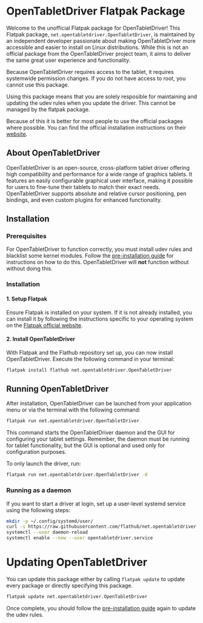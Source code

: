 # OpenTabletDriver Flatpak Package

Welcome to the unofficial Flatpak package for OpenTabletDriver! This Flatpak package, `net.opentabletdriver.OpenTabletDriver`, is maintained by an independent developer passionate about making OpenTabletDriver more accessible and easier to install on Linux distributions. While this is not an official package from the OpenTabletDriver project team, it aims to deliver the same great user experience and functionality.

Because OpenTabletDriver requires access to the tablet, it requires systemwide permission changes. If you do not have access to root, you cannot use this package.

Using this package means that you are solely resposible for maintaining and updating the udev rules when you update the driver. This cannot be managed by the flatpak package.

Because of this it is better for most people to use the official packages where possible. You can find the official installation instructions on their [website](https://opentabletdriver.net).

## About OpenTabletDriver

OpenTabletDriver is an open-source, cross-platform tablet driver offering high compatibility and performance for a wide range of graphics tablets. It features an easily configurable graphical user interface, making it possible for users to fine-tune their tablets to match their exact needs. OpenTabletDriver supports absolute and relative cursor positioning, pen bindings, and even custom plugins for enhanced functionality.

## Installation

### Prerequisites

For OpenTabletDriver to function correctly, you must install udev rules and blacklist some kernel modules. Follow the [pre-installation guide](docs/Pre-installation.md) for instructions on how to do this. OpenTabletDriver will **not** function without without doing this.

### Installation

#### 1. Setup Flatpak

Ensure Flatpak is installed on your system. If it is not already installed, you can install it by following the instructions specific to your operating system on the [Flatpak official website](https://flatpak.org/setup/).

#### 2. Install OpenTabletDriver

With Flatpak and the Flathub repository set up, you can now install OpenTabletDriver. Execute the following command in your terminal:

```bash
flatpak install flathub net.opentabletdriver.OpenTabletDriver
```

## Running OpenTabletDriver

After installation, OpenTabletDriver can be launched from your application menu or via the terminal with the following command:

```bash
flatpak run net.opentabletdriver.OpenTabletDriver
```

This command starts the OpenTabletDriver daemon and the GUI for configuring your tablet settings. Remember, the daemon must be running for tablet functionality, but the GUI is optional and used only for configuration purposes.

To only launch the driver, run:
```bash
flatpak run net.opentabletdriver.OpenTabletDriver -d
```

### Running as a daemon

If you want to start a driver at login, set up a user-level systemd service using the following steps:
```bash
mkdir -p ~/.config/systemd/user/
curl -s https://raw.githubusercontent.com/flathub/net.opentabletdriver.OpenTabletDriver/refs/heads/master/scripts/opentabletdriver.service > ~/.config/systemd/user/opentabletdriver.service
systemctl --user daemon-reload
systemctl enable --now --user opentabletdriver.service
``` 

# Updating OpenTabletDriver

You can update this package either by calling `flatpak update` to update every package or directly specifying this package.

```bash
flatpak update net.opentabletdriver.OpenTabletDriver
```

Once complete, you should follow the [pre-installation guide](docs/Pre-installation.md) again to update the udev rules.
